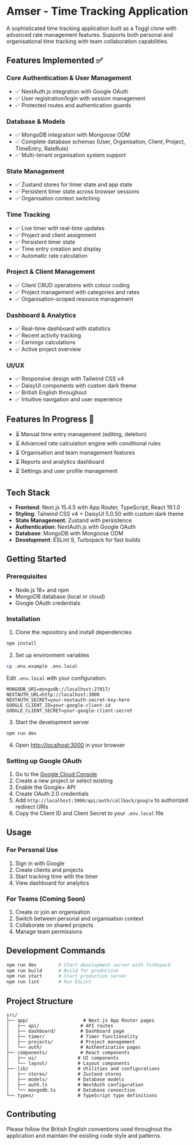 # Amser - Time Tracking Application

A sophisticated time tracking application built as a Toggl clone with advanced rate management features. Supports both personal and organisational time tracking with team collaboration capabilities.

## Features Implemented ✅

### Core Authentication & User Management

- ✅ NextAuth.js integration with Google OAuth
- ✅ User registration/login with session management
- ✅ Protected routes and authentication guards

### Database & Models

- ✅ MongoDB integration with Mongoose ODM
- ✅ Complete database schemas (User, Organisation, Client, Project, TimeEntry, RateRule)
- ✅ Multi-tenant organisation system support

### State Management

- ✅ Zustand stores for timer state and app state
- ✅ Persistent timer state across browser sessions
- ✅ Organisation context switching

### Time Tracking

- ✅ Live timer with real-time updates
- ✅ Project and client assignment
- ✅ Persistent timer state
- ✅ Time entry creation and display
- ✅ Automatic rate calculation

### Project & Client Management

- ✅ Client CRUD operations with colour coding
- ✅ Project management with categories and rates
- ✅ Organisation-scoped resource management

### Dashboard & Analytics

- ✅ Real-time dashboard with statistics
- ✅ Recent activity tracking
- ✅ Earnings calculations
- ✅ Active project overview

### UI/UX

- ✅ Responsive design with Tailwind CSS v4
- ✅ DaisyUI components with custom dark theme
- ✅ British English throughout
- ✅ Intuitive navigation and user experience

## Features In Progress 🚧

- ⏳ Manual time entry management (editing, deletion)
- ⏳ Advanced rate calculation engine with conditional rules
- ⏳ Organisation and team management features
- ⏳ Reports and analytics dashboard
- ⏳ Settings and user profile management

## Tech Stack

- **Frontend**: Next.js 15.4.5 with App Router, TypeScript, React 19.1.0
- **Styling**: Tailwind CSS v4 + DaisyUI 5.0.50 with custom dark theme
- **State Management**: Zustand with persistence
- **Authentication**: NextAuth.js with Google OAuth
- **Database**: MongoDB with Mongoose ODM
- **Development**: ESLint 9, Turbopack for fast builds

## Getting Started

### Prerequisites

- Node.js 18+ and npm
- MongoDB database (local or cloud)
- Google OAuth credentials

### Installation

1. Clone the repository and install dependencies

```bash
npm install
```

2. Set up environment variables

```bash
cp .env.example .env.local
```

Edit `.env.local` with your configuration:

```env
MONGODB_URI=mongodb://localhost:27017/
NEXTAUTH_URL=http://localhost:3000
NEXTAUTH_SECRET=your-nextauth-secret-key-here
GOOGLE_CLIENT_ID=your-google-client-id
GOOGLE_CLIENT_SECRET=your-google-client-secret
```

3. Start the development server

```bash
npm run dev
```

4. Open [http://localhost:3000](http://localhost:3000) in your browser

### Setting up Google OAuth

1. Go to the [Google Cloud Console](https://console.cloud.google.com/)
2. Create a new project or select existing
3. Enable the Google+ API
4. Create OAuth 2.0 credentials
5. Add `http://localhost:3000/api/auth/callback/google` to authorized redirect URIs
6. Copy the Client ID and Client Secret to your `.env.local` file

## Usage

### For Personal Use

1. Sign in with Google
2. Create clients and projects
3. Start tracking time with the timer
4. View dashboard for analytics

### For Teams (Coming Soon)

1. Create or join an organisation
2. Switch between personal and organisation context
3. Collaborate on shared projects
4. Manage team permissions

## Development Commands

```bash
npm run dev        # Start development server with Turbopack
npm run build      # Build for production
npm run start      # Start production server
npm run lint       # Run ESLint
```

## Project Structure

```
src/
├── app/                    # Next.js App Router pages
│   ├── api/               # API routes
│   ├── dashboard/         # Dashboard page
│   ├── timer/             # Timer functionality
│   ├── projects/          # Project management
│   └── auth/              # Authentication pages
├── components/            # React components
│   ├── ui/               # UI components
│   └── layout/           # Layout components
├── lib/                  # Utilities and configurations
│   ├── stores/           # Zustand stores
│   ├── models/           # Database models
│   ├── auth.ts           # NextAuth configuration
│   └── mongodb.ts        # Database connection
└── types/                # TypeScript type definitions
```

## Contributing

Please follow the British English conventions used throughout the application and maintain the existing code style and patterns.
